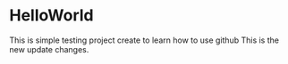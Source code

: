 # HelloWorld
This is simple testing project create to learn how to use github
This is the new update changes.
